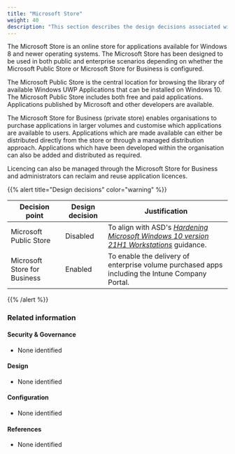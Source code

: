 ```yaml
---
title: "Microsoft Store"
weight: 40
description: "This section describes the design decisions associated with the Microsoft Store on Windows 10 and 11 endpoints configured according to guidance in ASD's Blueprint for Secure Cloud."
---
```


The Microsoft Store is an online store for applications available for Windows 8 and newer operating systems. The Microsoft Store has been designed to be used in both public and enterprise scenarios depending on whether the Microsoft Public Store or Microsoft Store for Business is configured.

The Microsoft Public Store is the central location for browsing the library of available Windows UWP Applications that can be installed on Windows 10. The Microsoft Public Store includes both free and paid applications. Applications published by Microsoft and other developers are available.

The Microsoft Store for Business (private store) enables organisations to purchase applications in larger volumes and customise which applications are available to users. Applications which are made available can either be distributed directly from the store or through a managed distribution approach. Applications which have been developed within the organisation can also be added and distributed as required.

Licencing can also be managed through the Microsoft Store for Business and administrators can reclaim and reuse application licences.

{{% alert title="Design decisions" color="warning" %}}

| Decision point               | Design decision | Justification                                                                                  |
|------------------------------|-----------------|------------------------------------------------------------------------------------------------|
| Microsoft Public Store       | Disabled        | To align with ASD's [*Hardening Microsoft Windows 10 version 21H1 Workstations*](https://www.cyber.gov.au/resources-business-and-government/maintaining-devices-and-systems/system-hardening-and-administration/system-hardening/hardening-microsoft-windows-10-version-21h1-workstations) guidance.                                             |
| Microsoft Store for Business | Enabled         | To enable the delivery of enterprise volume purchased apps including the Intune Company Portal. |

{{% /alert %}}

### Related information

#### Security & Governance

* None identified

#### Design

* None identified

#### Configuration

* None identified

#### References

* None identified